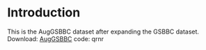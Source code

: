 # Introduction
This is the AugGSBBC dataset after expanding the GSBBC dataset.<br>
Download: [AugGSBBC](https://pan.baidu.com/s/1W65EfCSO9pApbATTyWkgrA?pwd=qrnr) code: qrnr
